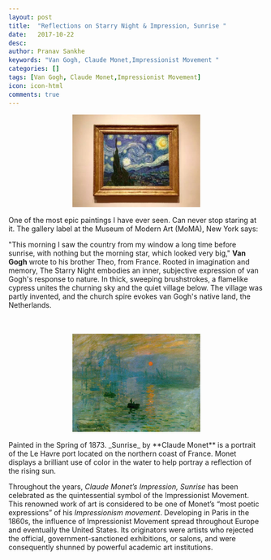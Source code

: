 ```yaml
---
layout: post
title:  "Reflections on Starry Night & Impression, Sunrise "
date:   2017-10-22
desc: 
author: Pranav Sankhe
keywords: "Van Gogh, Claude Monet,Impressionist Movement "
categories: []
tags: [Van Gogh, Claude Monet,Impressionist Movement]
icon: icon-html
comments: true
---
```


<div style="display: flex; justify-content: center;">
<img src="https://raw.githubusercontent.com/sabSAThai/sabSAThai.github.io/master/static/assets/img/blog/paintings/starry_night.jpg" alt='The Starry Night'  width="50%" height="50%" align="middle">
</div>
<br>
One of the most epic paintings I have ever seen. Can never stop staring at it. 
The gallery label at the Museum of Modern Art (MoMA), New York says:

"This morning I saw the country from my window a long time before sunrise, with nothing but the morning star, which looked very big," **Van Gogh** wrote to his brother Theo, from France.
Rooted in imagination and memory, The Starry Night embodies an inner, subjective expression of van Gogh's response to nature. In thick, sweeping brushstrokes, a flamelike cypress unites the churning sky and the quiet village below. The village was partly invented, and the church spire evokes van Gogh's native land, the Netherlands.

<br>
<br>

<div style="display: flex; justify-content: center;">
<img src="https://raw.githubusercontent.com/sabSAThai/sabSAThai.github.io/master/static/assets/img/blog/paintings/Impression.jpg" alt='Impression, Sunrise'  width="50%" height="50%" align="middle">
</div>
<br>
Painted in the Spring of 1873. _Sunrise_ by **Claude Monet** is a portrait of the Le Havre port located on the northern coast of France. Monet displays a brilliant use of color in the water to help portray a reflection of the rising sun. 

Throughout the years, _Claude Monet’s Impression, Sunrise_ has been celebrated as the quintessential symbol of the Impressionist Movement.  This renowned work of art is considered to be one of Monet’s “most poetic expressions” of his _Impressionism movement_. Developing in Paris in the 1860s, the influence of Impressionist Movement spread throughout Europe and eventually the United States. Its originators were artists who rejected the official, government-sanctioned exhibitions, or salons, and were consequently shunned by powerful academic art institutions. 